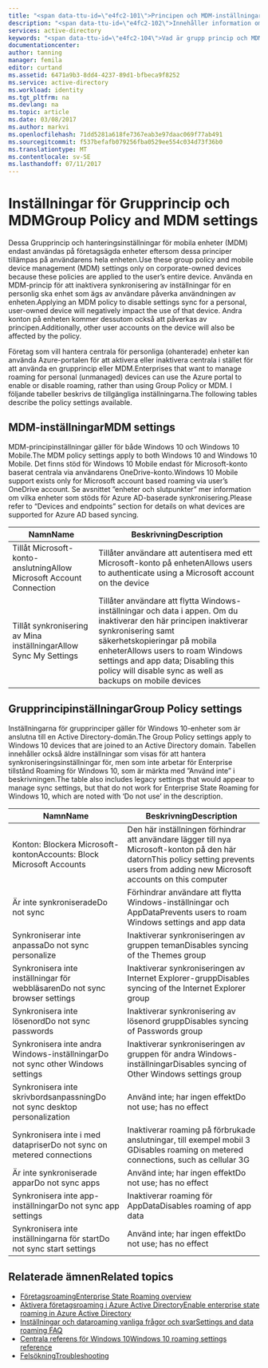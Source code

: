 ```yaml
---
title: "<span data-ttu-id=\"e4fc2-101\">Principen och MDM-inställningar | Microsoft Docs</span><span class=\"sxs-lookup\"><span data-stu-id=\"e4fc2-101\">Group Policy and MDM settings | Microsoft Docs</span></span>"
description: "<span data-ttu-id=\"e4fc2-102\">Innehåller information om grupprinciper och mobila enheter (MDM) inställningar som ska användas på företagsägda enheter.</span><span class=\"sxs-lookup\"><span data-stu-id=\"e4fc2-102\">Provides information about group policy and mobile device management (MDM) settings that should be used on corporate-owned devices.</span></span> <span data-ttu-id=\"e4fc2-103\">Dessa principer som tillämpas på användarens hela enheten.</span><span class=\"sxs-lookup\"><span data-stu-id=\"e4fc2-103\">These policies are applied to the user’s entire device.</span></span>"
services: active-directory
keywords: "<span data-ttu-id=\"e4fc2-104\">Vad är grupp princip och MDM-inställningar för Enterprise tillstånd Roaming, Enterprise tillstånd Roaming, windows molnet</span><span class=\"sxs-lookup\"><span data-stu-id=\"e4fc2-104\">what are group Policy and MDM settings for Enterprise State Roaming, Enterprise State Roaming, windows cloud</span></span>"
documentationcenter: 
author: tanning
manager: femila
editor: curtand
ms.assetid: 6471a9b3-8dd4-4237-89d1-bfbeca9f8252
ms.service: active-directory
ms.workload: identity
ms.tgt_pltfrm: na
ms.devlang: na
ms.topic: article
ms.date: 03/08/2017
ms.author: markvi
ms.openlocfilehash: 71dd5281a618fe7367eab3e97daac069f77ab491
ms.sourcegitcommit: f537befafb079256fba0529ee554c034d73f36b0
ms.translationtype: MT
ms.contentlocale: sv-SE
ms.lasthandoff: 07/11/2017
---
```

# <a name="group-policy-and-mdm-settings"></a><span data-ttu-id="e4fc2-105">Inställningar för Grupprincip och MDM</span><span class="sxs-lookup"><span data-stu-id="e4fc2-105">Group Policy and MDM settings</span></span>
<span data-ttu-id="e4fc2-106">Dessa Grupprincip och hanteringsinställningar för mobila enheter (MDM) endast användas på företagsägda enheter eftersom dessa principer tillämpas på användarens hela enheten.</span><span class="sxs-lookup"><span data-stu-id="e4fc2-106">Use these group policy and mobile device management (MDM) settings only on corporate-owned devices because these policies are applied to the user’s entire device.</span></span> <span data-ttu-id="e4fc2-107">Använda en MDM-princip för att inaktivera synkronisering av inställningar för en personlig ska enhet som ägs av användare påverka användningen av enheten.</span><span class="sxs-lookup"><span data-stu-id="e4fc2-107">Applying an MDM policy to disable settings sync for a personal, user-owned device will negatively impact the use of that device.</span></span> <span data-ttu-id="e4fc2-108">Andra konton på enheten kommer dessutom också att påverkas av principen.</span><span class="sxs-lookup"><span data-stu-id="e4fc2-108">Additionally, other user accounts on the device will also be affected by the policy.</span></span>

<span data-ttu-id="e4fc2-109">Företag som vill hantera centrala för personliga (ohanterade) enheter kan använda Azure-portalen för att aktivera eller inaktivera centrala i stället för att använda en grupprincip eller MDM.</span><span class="sxs-lookup"><span data-stu-id="e4fc2-109">Enterprises that want to manage roaming for personal (unmanaged) devices can use the Azure portal to enable or disable roaming, rather than using Group Policy or MDM.</span></span>
<span data-ttu-id="e4fc2-110">I följande tabeller beskrivs de tillgängliga inställningarna.</span><span class="sxs-lookup"><span data-stu-id="e4fc2-110">The following tables describe the policy settings available.</span></span>

## <a name="mdm-settings"></a><span data-ttu-id="e4fc2-111">MDM-inställningar</span><span class="sxs-lookup"><span data-stu-id="e4fc2-111">MDM settings</span></span>
<span data-ttu-id="e4fc2-112">MDM-principinställningar gäller för både Windows 10 och Windows 10 Mobile.</span><span class="sxs-lookup"><span data-stu-id="e4fc2-112">The MDM policy settings apply to both Windows 10 and Windows 10 Mobile.</span></span>  <span data-ttu-id="e4fc2-113">Det finns stöd för Windows 10 Mobile endast för Microsoft-konto baserat centrala via användarens OneDrive-konto.</span><span class="sxs-lookup"><span data-stu-id="e4fc2-113">Windows 10 Mobile support exists only for Microsoft account based roaming via user’s OneDrive account.</span></span>  <span data-ttu-id="e4fc2-114">Se avsnittet ”enheter och slutpunkter” mer information om vilka enheter som stöds för Azure AD-baserade synkronisering.</span><span class="sxs-lookup"><span data-stu-id="e4fc2-114">Please refer to “Devices and endpoints” section for details on what devices are supported for Azure AD based syncing.</span></span>

| <span data-ttu-id="e4fc2-115">Namn</span><span class="sxs-lookup"><span data-stu-id="e4fc2-115">Name</span></span> | <span data-ttu-id="e4fc2-116">Beskrivning</span><span class="sxs-lookup"><span data-stu-id="e4fc2-116">Description</span></span> |
| --- | --- |
| <span data-ttu-id="e4fc2-117">Tillåt Microsoft-konto-anslutning</span><span class="sxs-lookup"><span data-stu-id="e4fc2-117">Allow Microsoft Account Connection</span></span> |<span data-ttu-id="e4fc2-118">Tillåter användare att autentisera med ett Microsoft-konto på enheten</span><span class="sxs-lookup"><span data-stu-id="e4fc2-118">Allows users to authenticate using a Microsoft account on the device</span></span> |
| <span data-ttu-id="e4fc2-119">Tillåt synkronisering av Mina inställningar</span><span class="sxs-lookup"><span data-stu-id="e4fc2-119">Allow Sync My Settings</span></span> |<span data-ttu-id="e4fc2-120">Tillåter användare att flytta Windows-inställningar och data i appen. Om du inaktiverar den här principen inaktiverar synkronisering samt säkerhetskopieringar på mobila enheter</span><span class="sxs-lookup"><span data-stu-id="e4fc2-120">Allows users to roam Windows settings and app data; Disabling this policy will disable sync as well as backups on mobile devices</span></span> |

## <a name="group-policy-settings"></a><span data-ttu-id="e4fc2-121">Grupprincipinställningar</span><span class="sxs-lookup"><span data-stu-id="e4fc2-121">Group Policy settings</span></span>
<span data-ttu-id="e4fc2-122">Inställningarna för grupprinciper gäller för Windows 10-enheter som är anslutna till en Active Directory-domän.</span><span class="sxs-lookup"><span data-stu-id="e4fc2-122">The Group Policy settings apply to Windows 10 devices that are joined to an Active Directory domain.</span></span> <span data-ttu-id="e4fc2-123">Tabellen innehåller också äldre inställningar som visas för att hantera synkroniseringsinställningar för, men som inte arbetar för Enterprise tillstånd Roaming för Windows 10, som är märkta med ”Använd inte” i beskrivningen.</span><span class="sxs-lookup"><span data-stu-id="e4fc2-123">The table also includes legacy settings that would appear to manage sync settings, but that do not work for Enterprise State Roaming for Windows 10, which are noted with ‘Do not use’ in the description.</span></span>

| <span data-ttu-id="e4fc2-124">Namn</span><span class="sxs-lookup"><span data-stu-id="e4fc2-124">Name</span></span> | <span data-ttu-id="e4fc2-125">Beskrivning</span><span class="sxs-lookup"><span data-stu-id="e4fc2-125">Description</span></span> |
| --- | --- |
| <span data-ttu-id="e4fc2-126">Konton: Blockera Microsoft-konton</span><span class="sxs-lookup"><span data-stu-id="e4fc2-126">Accounts: Block Microsoft Accounts</span></span> |<span data-ttu-id="e4fc2-127">Den här inställningen förhindrar att användare lägger till nya Microsoft-konton på den här datorn</span><span class="sxs-lookup"><span data-stu-id="e4fc2-127">This policy setting prevents users from adding new Microsoft accounts on this computer</span></span> |
| <span data-ttu-id="e4fc2-128">Är inte synkroniserade</span><span class="sxs-lookup"><span data-stu-id="e4fc2-128">Do not sync</span></span> |<span data-ttu-id="e4fc2-129">Förhindrar användare att flytta Windows-inställningar och AppData</span><span class="sxs-lookup"><span data-stu-id="e4fc2-129">Prevents users to roam Windows settings and app data</span></span> |
| <span data-ttu-id="e4fc2-130">Synkroniserar inte anpassa</span><span class="sxs-lookup"><span data-stu-id="e4fc2-130">Do not sync personalize</span></span> |<span data-ttu-id="e4fc2-131">Inaktiverar synkroniseringen av gruppen teman</span><span class="sxs-lookup"><span data-stu-id="e4fc2-131">Disables syncing of the Themes group</span></span> |
| <span data-ttu-id="e4fc2-132">Synkronisera inte inställningar för webbläsaren</span><span class="sxs-lookup"><span data-stu-id="e4fc2-132">Do not sync browser settings</span></span> |<span data-ttu-id="e4fc2-133">Inaktiverar synkroniseringen av Internet Explorer-grupp</span><span class="sxs-lookup"><span data-stu-id="e4fc2-133">Disables syncing of the Internet Explorer group</span></span> |
| <span data-ttu-id="e4fc2-134">Synkronisera inte lösenord</span><span class="sxs-lookup"><span data-stu-id="e4fc2-134">Do not sync passwords</span></span> |<span data-ttu-id="e4fc2-135">Inaktiverar synkronisering av lösenord grupp</span><span class="sxs-lookup"><span data-stu-id="e4fc2-135">Disables syncing of Passwords group</span></span> |
| <span data-ttu-id="e4fc2-136">Synkronisera inte andra Windows-inställningar</span><span class="sxs-lookup"><span data-stu-id="e4fc2-136">Do not sync other Windows settings</span></span> |<span data-ttu-id="e4fc2-137">Inaktiverar synkroniseringen av gruppen för andra Windows-inställningar</span><span class="sxs-lookup"><span data-stu-id="e4fc2-137">Disables syncing of Other Windows settings group</span></span> |
| <span data-ttu-id="e4fc2-138">Synkronisera inte skrivbordsanpassning</span><span class="sxs-lookup"><span data-stu-id="e4fc2-138">Do not sync desktop personalization</span></span> |<span data-ttu-id="e4fc2-139">Använd inte; har ingen effekt</span><span class="sxs-lookup"><span data-stu-id="e4fc2-139">Do not use; has no effect</span></span> |
| <span data-ttu-id="e4fc2-140">Synkronisera inte i med datapriser</span><span class="sxs-lookup"><span data-stu-id="e4fc2-140">Do not sync on metered connections</span></span> |<span data-ttu-id="e4fc2-141">Inaktiverar roaming på förbrukade anslutningar, till exempel mobil 3 G</span><span class="sxs-lookup"><span data-stu-id="e4fc2-141">Disables roaming on metered connections, such as cellular 3G</span></span> |
| <span data-ttu-id="e4fc2-142">Är inte synkroniserade appar</span><span class="sxs-lookup"><span data-stu-id="e4fc2-142">Do not sync apps</span></span> |<span data-ttu-id="e4fc2-143">Använd inte; har ingen effekt</span><span class="sxs-lookup"><span data-stu-id="e4fc2-143">Do not use; has no effect</span></span> |
| <span data-ttu-id="e4fc2-144">Synkronisera inte app-inställningar</span><span class="sxs-lookup"><span data-stu-id="e4fc2-144">Do not sync app settings</span></span> |<span data-ttu-id="e4fc2-145">Inaktiverar roaming för AppData</span><span class="sxs-lookup"><span data-stu-id="e4fc2-145">Disables roaming of app data</span></span> |
| <span data-ttu-id="e4fc2-146">Synkronisera inte inställningarna för start</span><span class="sxs-lookup"><span data-stu-id="e4fc2-146">Do not sync start settings</span></span> |<span data-ttu-id="e4fc2-147">Använd inte; har ingen effekt</span><span class="sxs-lookup"><span data-stu-id="e4fc2-147">Do not use; has no effect</span></span> |

## <a name="related-topics"></a><span data-ttu-id="e4fc2-148">Relaterade ämnen</span><span class="sxs-lookup"><span data-stu-id="e4fc2-148">Related topics</span></span>
* [<span data-ttu-id="e4fc2-149">Företagsroaming</span><span class="sxs-lookup"><span data-stu-id="e4fc2-149">Enterprise State Roaming overview</span></span>](active-directory-windows-enterprise-state-roaming-overview.md)
* [<span data-ttu-id="e4fc2-150">Aktivera företagsroaming i Azure Active Directory</span><span class="sxs-lookup"><span data-stu-id="e4fc2-150">Enable enterprise state roaming in Azure Active Directory</span></span>](active-directory-windows-enterprise-state-roaming-enable.md)
* [<span data-ttu-id="e4fc2-151">Inställningar och dataroaming vanliga frågor och svar</span><span class="sxs-lookup"><span data-stu-id="e4fc2-151">Settings and data roaming FAQ</span></span>](active-directory-windows-enterprise-state-roaming-faqs.md)
* [<span data-ttu-id="e4fc2-152">Centrala referens för Windows 10</span><span class="sxs-lookup"><span data-stu-id="e4fc2-152">Windows 10 roaming settings reference</span></span>](active-directory-windows-enterprise-state-roaming-windows-settings-reference.md)
* [<span data-ttu-id="e4fc2-153">Felsökning</span><span class="sxs-lookup"><span data-stu-id="e4fc2-153">Troubleshooting</span></span>](active-directory-windows-enterprise-state-roaming-troubleshooting.md)

